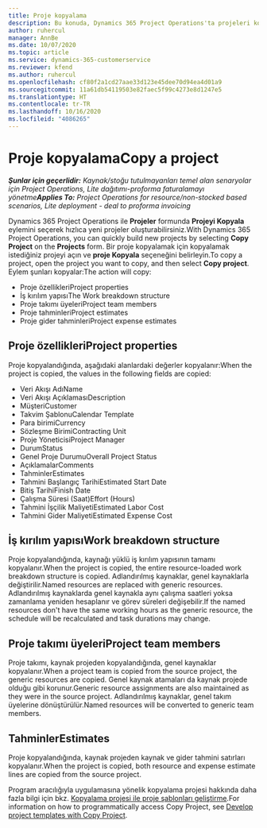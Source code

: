 ```yaml
---
title: Proje kopyalama
description: Bu konuda, Dynamics 365 Project Operations'ta projeleri kopyalama hakkında bilgiler sağlanmaktadır.
author: ruhercul
manager: AnnBe
ms.date: 10/07/2020
ms.topic: article
ms.service: dynamics-365-customerservice
ms.reviewer: kfend
ms.author: ruhercul
ms.openlocfilehash: cf80f2a1cd27aae33d123e45dee70d94ea4d01a9
ms.sourcegitcommit: 11a61db54119503e82faec5f99c4273e8d1247e5
ms.translationtype: HT
ms.contentlocale: tr-TR
ms.lasthandoff: 10/16/2020
ms.locfileid: "4086265"
---
```

# <a name="copy-a-project"></a><span data-ttu-id="c5cc3-103">Proje kopyalama</span><span class="sxs-lookup"><span data-stu-id="c5cc3-103">Copy a project</span></span>

<span data-ttu-id="c5cc3-104">_**Şunlar için geçerlidir:** Kaynak/stoğu tutulmayanları temel alan senaryolar için Project Operations, Lite dağıtımı-proforma faturalamayı yönetme_</span><span class="sxs-lookup"><span data-stu-id="c5cc3-104">_**Applies To:** Project Operations for resource/non-stocked based scenarios, Lite deployment - deal to proforma invoicing_</span></span>

<span data-ttu-id="c5cc3-105">Dynamics 365 Project Operations ile **Projeler** formunda **Projeyi Kopyala** eylemini seçerek hızlıca yeni projeler oluşturabilirsiniz.</span><span class="sxs-lookup"><span data-stu-id="c5cc3-105">With Dynamics 365 Project Operations, you can quickly build new projects by selecting **Copy Project** on the **Projects** form.</span></span> <span data-ttu-id="c5cc3-106">Bir proje kopyalamak için kopyalamak istediğiniz projeyi açın ve **proje Kopyala** seçeneğini belirleyin.</span><span class="sxs-lookup"><span data-stu-id="c5cc3-106">To copy a project, open the project you want to copy, and then select **Copy project**.</span></span> <span data-ttu-id="c5cc3-107">Eylem şunları kopyalar:</span><span class="sxs-lookup"><span data-stu-id="c5cc3-107">The action will copy:</span></span>

- <span data-ttu-id="c5cc3-108">Proje özellikleri</span><span class="sxs-lookup"><span data-stu-id="c5cc3-108">Project properties</span></span>
- <span data-ttu-id="c5cc3-109">İş kırılım yapısı</span><span class="sxs-lookup"><span data-stu-id="c5cc3-109">The Work breakdown structure</span></span>
- <span data-ttu-id="c5cc3-110">Proje takımı üyeleri</span><span class="sxs-lookup"><span data-stu-id="c5cc3-110">Project team members</span></span>
- <span data-ttu-id="c5cc3-111">Proje tahminleri</span><span class="sxs-lookup"><span data-stu-id="c5cc3-111">Project estimates</span></span>
- <span data-ttu-id="c5cc3-112">Proje gider tahminleri</span><span class="sxs-lookup"><span data-stu-id="c5cc3-112">Project expense estimates</span></span>

## <a name="project-properties"></a><span data-ttu-id="c5cc3-113">Proje özellikleri</span><span class="sxs-lookup"><span data-stu-id="c5cc3-113">Project properties</span></span>

<span data-ttu-id="c5cc3-114">Proje kopyalandığında, aşağıdaki alanlardaki değerler kopyalanır:</span><span class="sxs-lookup"><span data-stu-id="c5cc3-114">When the project is copied, the values in the following fields are copied:</span></span>

- <span data-ttu-id="c5cc3-115">Veri Akışı Adı</span><span class="sxs-lookup"><span data-stu-id="c5cc3-115">Name</span></span>
- <span data-ttu-id="c5cc3-116">Veri Akışı Açıklaması</span><span class="sxs-lookup"><span data-stu-id="c5cc3-116">Description</span></span>
- <span data-ttu-id="c5cc3-117">Müşteri</span><span class="sxs-lookup"><span data-stu-id="c5cc3-117">Customer</span></span>
- <span data-ttu-id="c5cc3-118">Takvim Şablonu</span><span class="sxs-lookup"><span data-stu-id="c5cc3-118">Calendar Template</span></span>
- <span data-ttu-id="c5cc3-119">Para birimi</span><span class="sxs-lookup"><span data-stu-id="c5cc3-119">Currency</span></span>
- <span data-ttu-id="c5cc3-120">Sözleşme Birimi</span><span class="sxs-lookup"><span data-stu-id="c5cc3-120">Contracting Unit</span></span>
- <span data-ttu-id="c5cc3-121">Proje Yöneticisi</span><span class="sxs-lookup"><span data-stu-id="c5cc3-121">Project Manager</span></span>
- <span data-ttu-id="c5cc3-122">Durum</span><span class="sxs-lookup"><span data-stu-id="c5cc3-122">Status</span></span>
- <span data-ttu-id="c5cc3-123">Genel Proje Durumu</span><span class="sxs-lookup"><span data-stu-id="c5cc3-123">Overall Project Status</span></span>
- <span data-ttu-id="c5cc3-124">Açıklamalar</span><span class="sxs-lookup"><span data-stu-id="c5cc3-124">Comments</span></span>
- <span data-ttu-id="c5cc3-125">Tahminler</span><span class="sxs-lookup"><span data-stu-id="c5cc3-125">Estimates</span></span>
- <span data-ttu-id="c5cc3-126">Tahmini Başlangıç Tarihi</span><span class="sxs-lookup"><span data-stu-id="c5cc3-126">Estimated Start Date</span></span>
- <span data-ttu-id="c5cc3-127">Bitiş Tarihi</span><span class="sxs-lookup"><span data-stu-id="c5cc3-127">Finish Date</span></span>
- <span data-ttu-id="c5cc3-128">Çalışma Süresi (Saat)</span><span class="sxs-lookup"><span data-stu-id="c5cc3-128">Effort (Hours)</span></span>
- <span data-ttu-id="c5cc3-129">Tahmini İşçilik Maliyeti</span><span class="sxs-lookup"><span data-stu-id="c5cc3-129">Estimated Labor Cost</span></span>
- <span data-ttu-id="c5cc3-130">Tahmini Gider Maliyeti</span><span class="sxs-lookup"><span data-stu-id="c5cc3-130">Estimated Expense Cost</span></span>

## <a name="work-breakdown-structure"></a><span data-ttu-id="c5cc3-131">İş kırılım yapısı</span><span class="sxs-lookup"><span data-stu-id="c5cc3-131">Work breakdown structure</span></span>

<span data-ttu-id="c5cc3-132">Proje kopyalandığında, kaynağı yüklü iş kırılım yapısının tamamı kopyalanır.</span><span class="sxs-lookup"><span data-stu-id="c5cc3-132">When the project is copied, the entire resource-loaded work breakdown structure is copied.</span></span> <span data-ttu-id="c5cc3-133">Adlandırılmış kaynaklar, genel kaynaklarla değiştirilir.</span><span class="sxs-lookup"><span data-stu-id="c5cc3-133">Named resources are replaced with generic resources.</span></span> <span data-ttu-id="c5cc3-134">Adlandırılmış kaynaklarda genel kaynakla aynı çalışma saatleri yoksa zamanlama yeniden hesaplanır ve görev süreleri değişebilir.</span><span class="sxs-lookup"><span data-stu-id="c5cc3-134">If the named resources don't have the same working hours as the generic resource, the schedule will be recalculated and task durations may change.</span></span>

## <a name="project-team-members"></a><span data-ttu-id="c5cc3-135">Proje takımı üyeleri</span><span class="sxs-lookup"><span data-stu-id="c5cc3-135">Project team members</span></span>

<span data-ttu-id="c5cc3-136">Proje takımı, kaynak projeden kopyalandığında, genel kaynaklar kopyalanır.</span><span class="sxs-lookup"><span data-stu-id="c5cc3-136">When a project team is copied from the source project, the generic resources are copied.</span></span> <span data-ttu-id="c5cc3-137">Genel kaynak atamaları da kaynak projede olduğu gibi korunur.</span><span class="sxs-lookup"><span data-stu-id="c5cc3-137">Generic resource assignments are also maintained as they were in the source project.</span></span> <span data-ttu-id="c5cc3-138">Adlandırılmış kaynaklar, genel takım üyelerine dönüştürülür.</span><span class="sxs-lookup"><span data-stu-id="c5cc3-138">Named resources will be converted to generic team members.</span></span>

## <a name="estimates"></a><span data-ttu-id="c5cc3-139">Tahminler</span><span class="sxs-lookup"><span data-stu-id="c5cc3-139">Estimates</span></span>

<span data-ttu-id="c5cc3-140">Proje kopyalandığında, kaynak projeden kaynak ve gider tahmini satırları kopyalanır.</span><span class="sxs-lookup"><span data-stu-id="c5cc3-140">When the project is copied, both resource and expense estimate lines are copied from the source project.</span></span> 

<span data-ttu-id="c5cc3-141">Program aracılığıyla uygulamasına yönelik kopyalama projesi hakkında daha fazla bilgi için bkz. [Kopyalama projesi ile proje şablonları geliştirme](dev-copy-project.md).</span><span class="sxs-lookup"><span data-stu-id="c5cc3-141">For information on how to programmatically access Copy Project, see [Develop project templates with Copy Project](dev-copy-project.md).</span></span>
